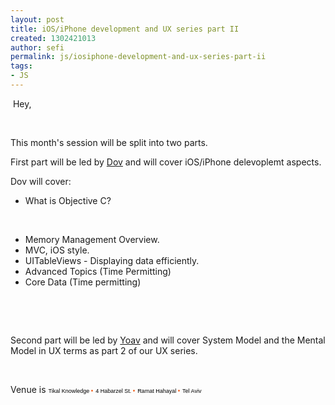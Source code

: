 ```yaml
---
layout: post
title: iOS/iPhone development and UX series part II
created: 1302421013
author: sefi
permalink: js/iosiphone-development-and-ux-series-part-ii
tags:
- JS
---
```

<p>&nbsp;Hey,</p>
<p>&nbsp;</p>
<p>This month's session will be split into two parts.</p>
<p>First part will be led by <a href="http://www.tikalk.com/users/dov">Dov</a>&nbsp;and will cover iOS/iPhone delevoplemt aspects.</p>
<p>Dov will cover:</p>
<ul>
    <li>What is Objective C?</li>
</ul>
<p>&nbsp;</p>
<ul>
    <li>Memory Management Overview.</li>
    <li>MVC, iOS style.</li>
    <li>UITableViews - Displaying data efficiently.</li>
    <li>Advanced Topics (Time Permitting)</li>
    <li>Core Data (Time permitting)</li>
</ul>
<p>&nbsp;</p>
<p>&nbsp;</p>
<p>Second part will be led by <a href="http://www.tikalk.com/users/yoavmoran">Yoav</a>&nbsp;and will cover System Model and the Mental Model in&nbsp;UX terms as part 2 of our UX series.</p>
<p>&nbsp;</p>
<p>Venue is <span style="color: rgb(0, 0, 0); font-family: Arial, Helvetica, Geneva, sans-serif; font-size: xx-small; ">Tikal Knowledge&nbsp;</span><span style="color: rgb(242, 101, 34); font-family: Arial, Helvetica, Geneva, sans-serif; font-size: x-small; ">&bull;</span>&nbsp;<span style="color: rgb(0, 0, 0); font-family: Arial, Helvetica, Geneva, sans-serif; font-size: xx-small; ">4 Habarzel St.&nbsp;</span><span style="color: rgb(242, 101, 34); font-family: Arial, Helvetica, Geneva, sans-serif; font-size: x-small; ">&bull;</span>&nbsp;<span style="color: rgb(0, 0, 0); font-family: Arial, Helvetica, Geneva, sans-serif; font-size: xx-small; ">Ramat Hahayal&nbsp;</span><span style="color: rgb(242, 101, 34); font-family: Arial, Helvetica, Geneva, sans-serif; font-size: x-small; ">&bull;</span>&nbsp;<span style="color: rgb(0, 0, 0); font-family: Arial, Helvetica, Geneva, sans-serif; font-size: xx-small; ">Tel Aviv</span></p>
